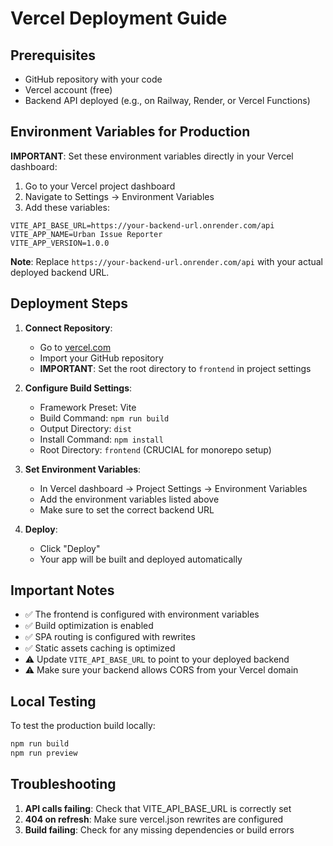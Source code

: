 # Vercel Deployment Guide

## Prerequisites
- GitHub repository with your code
- Vercel account (free)
- Backend API deployed (e.g., on Railway, Render, or Vercel Functions)

## Environment Variables for Production

**IMPORTANT**: Set these environment variables directly in your Vercel dashboard:

1. Go to your Vercel project dashboard
2. Navigate to Settings → Environment Variables
3. Add these variables:

```
VITE_API_BASE_URL=https://your-backend-url.onrender.com/api
VITE_APP_NAME=Urban Issue Reporter
VITE_APP_VERSION=1.0.0
```

**Note**: Replace `https://your-backend-url.onrender.com/api` with your actual deployed backend URL.

## Deployment Steps

1. **Connect Repository**:
   - Go to [vercel.com](https://vercel.com)
   - Import your GitHub repository
   - **IMPORTANT**: Set the root directory to `frontend` in project settings

2. **Configure Build Settings**:
   - Framework Preset: Vite
   - Build Command: `npm run build`
   - Output Directory: `dist`
   - Install Command: `npm install`
   - Root Directory: `frontend` (CRUCIAL for monorepo setup)

3. **Set Environment Variables**:
   - In Vercel dashboard → Project Settings → Environment Variables
   - Add the environment variables listed above
   - Make sure to set the correct backend URL

4. **Deploy**:
   - Click "Deploy"
   - Your app will be built and deployed automatically

## Important Notes

- ✅ The frontend is configured with environment variables
- ✅ Build optimization is enabled
- ✅ SPA routing is configured with rewrites
- ✅ Static assets caching is optimized
- ⚠️ Update `VITE_API_BASE_URL` to point to your deployed backend
- ⚠️ Make sure your backend allows CORS from your Vercel domain

## Local Testing

To test the production build locally:

```bash
npm run build
npm run preview
```

## Troubleshooting

1. **API calls failing**: Check that VITE_API_BASE_URL is correctly set
2. **404 on refresh**: Make sure vercel.json rewrites are configured
3. **Build failing**: Check for any missing dependencies or build errors